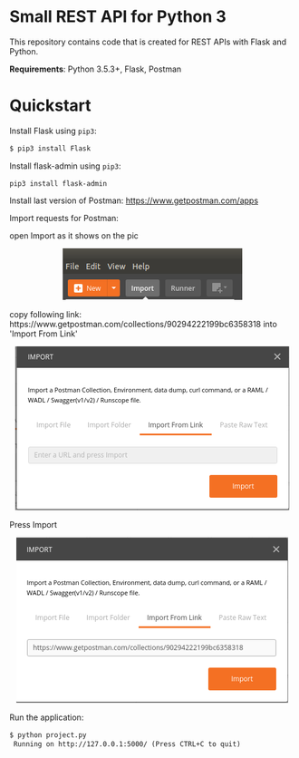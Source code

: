 # Small REST API for Python 3

This repository contains code that is created for REST APIs with Flask and Python.

**Requirements**: Python 3.5.3+, Flask, Postman

# Quickstart

Install Flask using `pip3`:
```bash
$ pip3 install Flask
```

Install flask-admin using `pip3`:
```
pip3 install flask-admin
```

Install last version of Postman: 
https://www.getpostman.com/apps

Import requests for Postman:

  open Import as it shows on the pic
  <p align="center">
    <img src="https://github.com/frozmannik/REST_API/blob/master/Screenshot%20from%202018-03-07%2015-39-55.png" >
  </p>
  copy following link: https://www.getpostman.com/collections/90294222199bc6358318 into 'Import From Link'
  
<p align="center">
    <img src="https://github.com/frozmannik/REST_API/blob/master/Screenshot%20from%202018-03-07%2015-43-18.png" >
  </p>
  
  Press Import
  
  <p align="center">
    <img src="https://github.com/frozmannik/REST_API/blob/master/Screenshot%20from%202018-03-07%2015-43-30.png" >
  </p>


Run the application:
```
$ python project.py 
 Running on http://127.0.0.1:5000/ (Press CTRL+C to quit)
```
